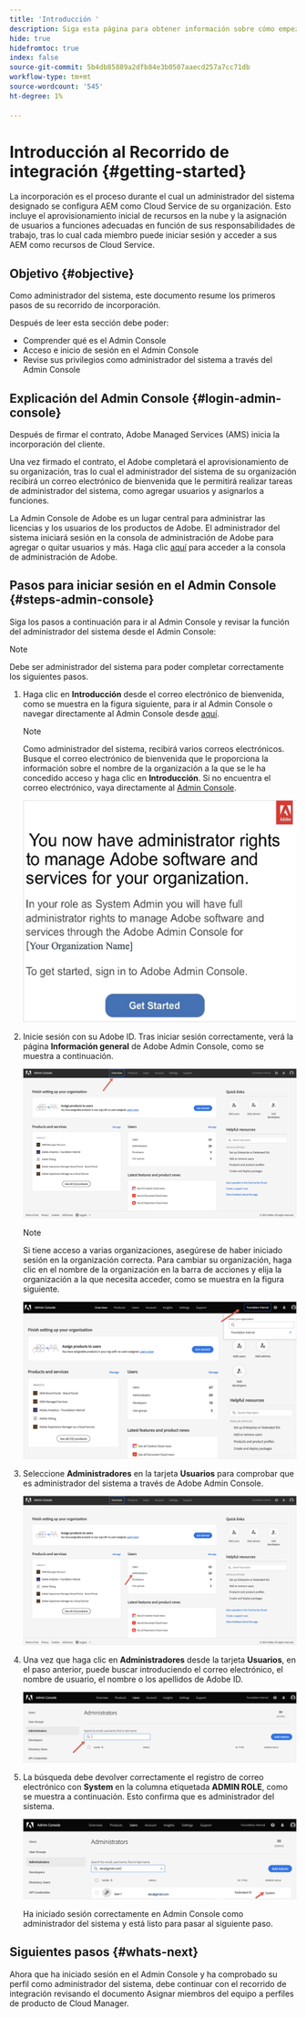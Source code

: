 ```yaml
---
title: 'Introducción '
description: Siga esta página para obtener información sobre cómo empezar a utilizar el recorrido de incorporación
hide: true
hidefromtoc: true
index: false
source-git-commit: 5b4db85889a2dfb84e3b0507aaecd257a7cc71db
workflow-type: tm+mt
source-wordcount: '545'
ht-degree: 1%

---
```


# Introducción al Recorrido de integración {#getting-started}

La incorporación es el proceso durante el cual un administrador del sistema designado se configura AEM como Cloud Service de su organización. Esto incluye el aprovisionamiento inicial de recursos en la nube y la asignación de usuarios a funciones adecuadas en función de sus responsabilidades de trabajo, tras lo cual cada miembro puede iniciar sesión y acceder a sus AEM como recursos de Cloud Service.

## Objetivo {#objective}

Como administrador del sistema, este documento resume los primeros pasos de su recorrido de incorporación.

Después de leer esta sección debe poder:

* Comprender qué es el Admin Console
* Acceso e inicio de sesión en el Admin Console
* Revise sus privilegios como administrador del sistema a través del Admin Console

## Explicación del Admin Console {#login-admin-console}

Después de firmar el contrato, Adobe Managed Services (AMS) inicia la incorporación del cliente.

Una vez firmado el contrato, el Adobe completará el aprovisionamiento de su organización, tras lo cual el administrador del sistema de su organización recibirá un correo electrónico de bienvenida que le permitirá realizar tareas de administrador del sistema, como agregar usuarios y asignarlos a funciones.

La Admin Console de Adobe es un lugar central para administrar las licencias y los usuarios de los productos de Adobe. El administrador del sistema iniciará sesión en la consola de administración de Adobe para agregar o quitar usuarios y más. Haga clic [aquí](https://adminconsole.adobe.com/) para acceder a la consola de administración de Adobe.


## Pasos para iniciar sesión en el Admin Console {#steps-admin-console}

Siga los pasos a continuación para ir al Admin Console y revisar la función del administrador del sistema desde el Admin Console:

>[!NOTE]
>Debe ser administrador del sistema para poder completar correctamente los siguientes pasos.

1. Haga clic en **Introducción** desde el correo electrónico de bienvenida, como se muestra en la figura siguiente, para ir al Admin Console o navegar directamente al Admin Console desde [aquí](https://adminconsole.adobe.com).

   >[!NOTE]
   >Como administrador del sistema, recibirá varios correos electrónicos. Busque el correo electrónico de bienvenida que le proporciona la información sobre el nombre de la organización a la que se le ha concedido acceso y haga clic en **Introducción**. Si no encuentra el correo electrónico, vaya directamente al [Admin Console](https://adminconsole.adobe.com/).

   ![](/help/onboarding/onboarding-journey/assets/sys-admin-getstarted.png)

1. Inicie sesión con su Adobe ID. Tras iniciar sesión correctamente, verá la página **Información general** de Adobe Admin Console, como se muestra a continuación.

   ![](/help/onboarding/onboarding-journey/assets/get-started1.png)

   >[!NOTE]
   >Si tiene acceso a varias organizaciones, asegúrese de haber iniciado sesión en la organización correcta. Para cambiar su organización, haga clic en el nombre de la organización en la barra de acciones y elija la organización a la que necesita acceder, como se muestra en la figura siguiente.

   ![](/help/onboarding/onboarding-journey/assets/admin-console-orgswitch.png)

1. Seleccione **Administradores** en la tarjeta **Usuarios** para comprobar que es administrador del sistema a través de Adobe Admin Console.

   ![](/help/onboarding/onboarding-journey/assets/get-started2.png)

1. Una vez que haga clic en **Administradores** desde la tarjeta **Usuarios**, en el paso anterior, puede buscar introduciendo el correo electrónico, el nombre de usuario, el nombre o los apellidos de Adobe ID.

   ![](/help/onboarding/onboarding-journey/assets/get-started3.png)

1. La búsqueda debe devolver correctamente el registro de correo electrónico con **System** en la columna etiquetada **ADMIN ROLE**, como se muestra a continuación. Esto confirma que es administrador del sistema.

   ![](/help/onboarding/onboarding-journey/assets/get-started4.png)

   Ha iniciado sesión correctamente en Admin Console como administrador del sistema y está listo para pasar al siguiente paso.

## Siguientes pasos {#whats-next}

Ahora que ha iniciado sesión en el Admin Console y ha comprobado su perfil como administrador del sistema, debe continuar con el recorrido de integración revisando el documento Asignar miembros del equipo a perfiles de producto de Cloud Manager.

